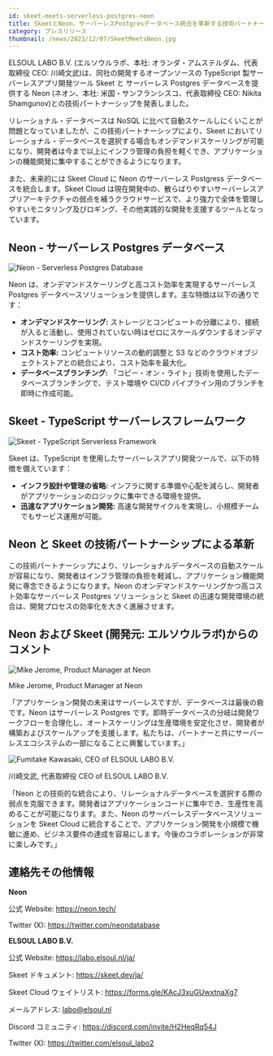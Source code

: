 ```yaml
---
id: skeet-meets-serverless-postgres-neon
title: SkeetとNeon、サーバーレスPostgresデータベース統合を革新する技術パートナーシップを発表
category: プレスリリース
thumbnail: /news/2023/12/07/SkeetMeetsNeon.jpg
---
```


ELSOUL LABO B.V. (エルソウルラボ、本社: オランダ・アムステルダム、代表取締役
CEO: 川崎文武)は、同社の開発するオープンソースの TypeScript
製サーバーレスアプリ開発ツール Skeet と サーバーレス Postgres
データベースを提供する Neon (ネオン、本社: 米国・サンフランシスコ、代表取締役
CEO: Nikita Shamgunov)との技術パートナーシップを発表しました。

リレーショナル・データベースは NoSQL
に比べて自動スケールしにくいことが問題となっていましたが、この技術パートナーシップにより、Skeet
においてリレーショナル・データベースを選択する場合もオンデマンドスケーリングが可能になり、開発者は今まで以上にインフラ管理の負担を軽くでき、アプリケーションの機能開発に集中することができるようになります。

また、未来的には Skeet Cloud に Neon のサーバーレス Postgress
データベースを統合します。Skeet Cloud
は現在開発中の、散らばりやすいサーバーレスアプリアーキテクチャの弱点を補うクラウドサービスで、より強力で全体を管理しやすいモニタリング及びロギング、その他実践的な開発を支援するツールとなっています。

## Neon - サーバーレス Postgres データベース

![Neon - Serverless Postgres Database](/news/2023/12/07/NeonWeb.png)

Neon は、オンデマンドスケーリングと高コスト効率を実現するサーバーレス Postgres
データベースソリューションを提供します。主な特徴は以下の通りです：

- **オンデマンドスケーリング:**
  ストレージとコンピュートの分離により、接続が入ると活動し、使用されていない時はゼロにスケールダウンするオンデマンドスケーリングを実現。
- **コスト効率:** コンピュートリソースの動的調整と S3
  などのクラウドオブジェクトストアとの統合により、コスト効率を最大化。
- **データベースブランチング:**
  「コピー・オン・ライト」技術を使用したデータベースブランチングで、テスト環境や
  CI/CD パイプライン用のブランチを即時に作成可能。

## Skeet - TypeScript サーバーレスフレームワーク

![Skeet - TypeScript Serverless Framework](/news/2023/12/07/SkeetWebJA.png)

Skeet は、TypeScript
を使用したサーバーレスアプリ開発ツールで、以下の特徴を備えています：

- **インフラ設計や管理の省略:**
  インフラに関する準備や心配を減らし、開発者がアプリケーションのロジックに集中できる環境を提供。
- **迅速なアプリケーション開発:**
  高速な開発サイクルを実現し、小規模チームでもサービス運用が可能。

## Neon と Skeet の技術パートナーシップによる革新

この技術パートナーシップにより、リレーショナルデータベースの自動スケールが容易になり、開発者はインフラ管理の負担を軽減し、アプリケーション機能開発に専念できるようになります。Neon
のオンデマンドスケーリングかつ高コスト効率なサーバーレス Postgres
ソリューションと Skeet
の迅速な開発環境の統合は、開発プロセスの効率化を大きく進展させます。

## Neon および Skeet (開発元: エルソウルラボ)からのコメント

![Mike Jerome, Product Manager at Neon](/news/2023/12/07/MikeJerome.png)

Mike Jerome, Product Manager at Neon

「アプリケーション開発の未来はサーバーレスですが、データベースは最後の砦です。Neon
はサーバーレス Postgres
です。即時データベースの分岐は開発ワークフローを合理化し、オートスケーリングは生産環境を安定化させ、開発者が構築およびスケールアップを支援します。私たちは、パートナーと共にサーバーレスエコシステムの一部になることに興奮しています。」

![Fumitake Kawasaki, CEO of ELSOUL LABO B.V.](/news/2023/12/07/FumitakeKawasaki.png)

川崎文武, 代表取締役 CEO of ELSOUL LABO B.V.

「Neon
との技術的な統合により、リレーショナルデータベースを選択する際の弱点を克服できます。開発者はアプリケーションコードに集中でき、生産性を高めることが可能になります。また、Neon
のサーバーレスデータベースソリューションを Skeet Cloud
に統合することで、アプリケーション開発を小規模で機敏に進め、ビジネス要件の達成を容易にします。今後のコラボレーションが非常に楽しみです。」

## 連絡先その他情報

**Neon**

公式 Website: https://neon.tech/

Twitter (X): https://twitter.com/neondatabase

**ELSOUL LABO B.V.**

公式 Website: https://labo.elsoul.nl/ja/

Skeet ドキュメント: https://skeet.dev/ja/

Skeet Cloud ウェイトリスト: https://forms.gle/KAcJ3xuGUwxtnaXg7

メールアドレス: labo@elsoul.nl

Discord コミュニティ: https://discord.com/invite/H2HeqRq54J

Twitter (X): https://twitter.com/elsoul_labo2
